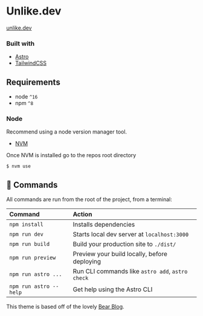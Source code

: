 # Unlike.dev

[unlike.dev](https://unlike.dev)

### Built with

- [Astro](https://astro.build/)
- [TailwindCSS](https://tailwindcss.com)

## Requirements

- node `^16`
- npm `^8`

### Node

Recommend using a node version manager tool.

- [NVM](https://github.com/creationix/nvm#install-script)

Once NVM is installed go to the repos root directory

```
$ nvm use
```

## 🧞 Commands

All commands are run from the root of the project, from a terminal:

| Command                | Action                                           |
| :--------------------- | :----------------------------------------------- |
| `npm install`          | Installs dependencies                            |
| `npm run dev`          | Starts local dev server at `localhost:3000`      |
| `npm run build`        | Build your production site to `./dist/`          |
| `npm run preview`      | Preview your build locally, before deploying     |
| `npm run astro ...`    | Run CLI commands like `astro add`, `astro check` |
| `npm run astro --help` | Get help using the Astro CLI                     |

This theme is based off of the lovely [Bear Blog](https://github.com/HermanMartinus/bearblog/).
